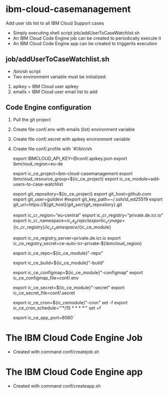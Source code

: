 # ibm-cloud-casemanagement

Add user ids list to all IBM Cloud Support cases 
- Simply executing shell script job/addUserToCaseWatchlist.sh
- An IBM Cloud Code Engine job can be created to periodically execute it
- An IBM Cloud Code Engine app can be created to triggerits execution

## job/addUserToCaseWatchlist.sh

- /bin/sh script 
- Two environment variable must be initialized:
1. apikey = IBM Cloud user apikey 
2. emails = IBM Cloud user email list to add

## Code Engine configuration

1. Pull the git project
2. Create file conf/.env with emails (list) environment variable 
3. Create file conf/.secret with apikey environment variable
4. Create file conf/.profile with 
    `#!/bin/sh

    export IBMCLOUD_API_KEY=@conf/.apikey.json
    export ibmcloud_region=eu-de

    export ic_ce_project=ibm-cloud-casemanagement
    export ibmcloud_resource_group=${ic_ce_project}
    export ic_ce_module=add-users-to-case-watchlist

    export git_repository=${ic_ce_project}
    export git_host=github.com
    export git_user=guildevi
    #export git_key_path=~/.ssh/id_ed25519
    export git_url=https://${git_host}/${git_user}/${git_repository}.git

    export ic_cr_region="eu-central"
    export ic_cr_registry="private.de.icr.io"
    export ic_cr_namespace=${ic_ce_project}
    export ic_cr_image=${ic_cr_registry}/${ic_cr_namespace}/${ic_ce_module}

    export ic_ce_registry_server=private.de.icr.io
    export ic_ce_registry_secret=ce-auto-icr-private-${ibmcloud_region}

    export ic_ce_repo=${ic_ce_module}"-repo"
    
    export ic_ce_build=${ic_ce_module}"-build"

    export ic_ce_configmap=${ic_ce_module}"-configmap"
    export ic_ce_configmap_file=conf/.env

    export ic_ce_secret=${ic_ce_module}"-secret"
    export ic_ce_secret_file=conf/.secret

    export ic_ce_cron=${ic_cemodule}"-cron"
    set -f
    export ic_ce_cron_schedule="'*/15 * * * *'"
    set +f

    export ic_ce_app_port=8080`

# The IBM Cloud Code Engine Job

- Created with command conf/createjob.sh

# The IBM Cloud Code Engine app

- Created with command conf/createapp.sh
